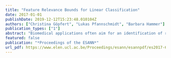 ```yaml
---
title: "Feature Relevance Bounds for Linear Classification"
date: 2017-01-01
publishDate: 2019-12-12T15:23:48.010104Z
authors: ["Christina Göpfert", "Lukas Pfannschmidt", "Barbara Hammer"]
publication_types: ["1"]
abstract: "Biomedical applications often aim for an identification of relevant features for a given classification task, since these carry the promise of semantic insight into the underlying process. For correlated input dimensions, feature relevances are not unique, and the identification of meaningful subtle biomarkers remains a challenge. One approach is to identify intervals for the possible relevance of given features, a problem related to all relevant feature determination. In this contribution, we address the important case of linear classifiers and we transfer the problem how to infer feature relevance bounds to a convex optimization problem. We demonstrate the superiority of the resulting technique in comparison to popular feature-relevance determination methods in several benchmarks."
featured: false
publication: "*Proceedings of the ESANN*"
url_pdf: https://www.elen.ucl.ac.be/Proceedings/esann/esannpdf/es2017-67.pdf
---
```


